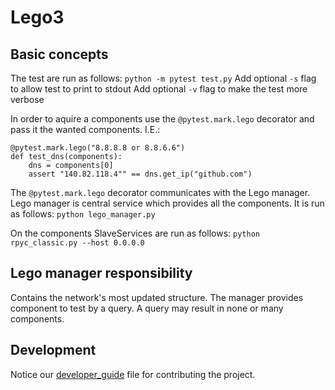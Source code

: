 # Lego3
## Basic concepts
The test are run as follows:
```python -m pytest test.py```
Add optional `-s` flag to allow test to print to stdout
Add optional `-v` flag to make the test more verbose

In order to aquire a components use the `@pytest.mark.lego` decorator and pass it the wanted components. I.E.:
```
@pytest.mark.lego("8.8.8.8 or 8.8.6.6")
def test_dns(components):
    dns = components[0]
    assert "140.82.118.4"" == dns.get_ip("github.com")
```

The `@pytest.mark.lego` decorator communicates with the Lego manager.
Lego manager is central service which provides all the components.
It is run as follows:
```python lego_manager.py```

On the components SlaveServices are run as follows:
```python rpyc_classic.py --host 0.0.0.0```

## Lego manager responsibility
Contains the network's most updated structure.
The manager provides component to test by a query.
A query may result in none or many components.

## Development

Notice our [developer_guide](developer_guide.md) file for contributing the project.
